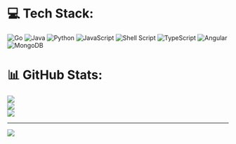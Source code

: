 


# 💻 Tech Stack:
![Go](https://img.shields.io/badge/go-%2300ADD8.svg?style=for-the-badge&logo=go&logoColor=white)
![Java](https://img.shields.io/badge/java-%23ED8B00.svg?style=for-the-badge&logo=java&logoColor=white) ![Python](https://img.shields.io/badge/python-3670A0?style=for-the-badge&logo=python&logoColor=ffdd54) ![JavaScript](https://img.shields.io/badge/javascript-%23323330.svg?style=for-the-badge&logo=javascript&logoColor=%23F7DF1E) ![Shell Script](https://img.shields.io/badge/shell_script-%23121011.svg?style=for-the-badge&logo=gnu-bash&logoColor=white) ![TypeScript](https://img.shields.io/badge/typescript-%23007ACC.svg?style=for-the-badge&logo=typescript&logoColor=white) ![Angular](https://img.shields.io/badge/angular-%23DD0031.svg?style=for-the-badge&logo=angular&logoColor=white) ![MongoDB](https://img.shields.io/badge/MongoDB-%234ea94b.svg?style=for-the-badge&logo=mongodb&logoColor=white)
# 📊 GitHub Stats:
![](https://github-readme-stats.vercel.app/api?username=vedashrutha&theme=dark&hide_border=false&include_all_commits=false&count_private=false)<br/>
![](https://github-readme-streak-stats.herokuapp.com/?user=vedashrutha&theme=dark&hide_border=false)<br/>
![](https://github-readme-stats.vercel.app/api/top-langs/?username=vedashrutha&theme=dark&hide_border=false&include_all_commits=false&count_private=false&layout=compact)


---
[![](https://visitcount.itsvg.in/api?id=vedashrutha&icon=0&color=0)](https://visitcount.itsvg.in)

<!-- Proudly created with GPRM ( https://gprm.itsvg.in ) -->
